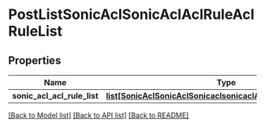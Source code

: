 # PostListSonicAclSonicAclAclRuleAclRuleList

## Properties
Name | Type | Description | Notes
------------ | ------------- | ------------- | -------------
**sonic_acl_acl_rule_list** | [**list[SonicAclSonicAclSonicaclsonicaclACLRULEACLRULELIST]**](SonicAclSonicAclSonicaclsonicaclACLRULEACLRULELIST.md) |  | [optional] 

[[Back to Model list]](../README.md#documentation-for-models) [[Back to API list]](../README.md#documentation-for-api-endpoints) [[Back to README]](../README.md)


